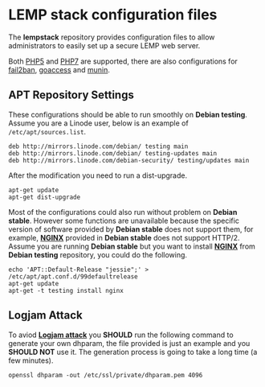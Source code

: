 # LEMP stack configuration files

The **lempstack** repository provides configuration files to allow administrators to easily set up a secure LEMP web server.

Both [PHP5](http://php.net/) and [PHP7](http://php.net/) are supported, there are also configurations for [fail2ban](http://www.fail2ban.org/), [goaccess](https://goaccess.io/) and [munin](http://munin-monitoring.org/).

## APT Repository Settings

These configurations should be able to run smoothly on **Debian testing**. Assume you are a Linode user, below is an example of  `/etc/apt/sources.list`.

```
deb http://mirrors.linode.com/debian/ testing main
deb http://mirrors.linode.com/debian/ testing-updates main
deb http://mirrors.linode.com/debian-security/ testing/updates main
```

After the modification you need to run a dist-upgrade.

```
apt-get update
apt-get dist-upgrade
```

Most of the configurations could also run without problem on **Debian stable**. However some functions are unavailable because the specific version of software provided by **Debian stable** does not support them, for example, [**NGINX**](http://nginx.org/) provided in **Debian stable** does not support HTTP/2. Assume you are running **Debian stable** but you want to install [**NGINX**](http://nginx.org/) from **Debian testing** repository, you could do the following.

```
echo 'APT::Default-Release "jessie";' > /etc/apt/apt.conf.d/99defaultrelease
apt-get update
apt-get -t testing install nginx
```

## Logjam Attack

To aviod [**Logjam attack**](https://weakdh.org/) you **SHOULD** run the following command to generate your own dhparam, the file provided is just an example and you **SHOULD NOT** use it. The generation process is going to take a long time (a few minutes).

```
openssl dhparam -out /etc/ssl/private/dhparam.pem 4096
```
